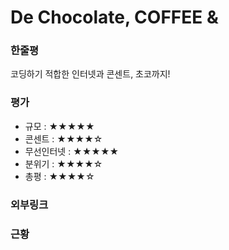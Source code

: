 # De Chocolate, COFFEE &

### 한줄평

코딩하기 적합한 인터넷과 콘센트, 초코까지!

### 평가

- 규모 : ★★★★★
- 콘센트 : ★★★★☆
- 무선인터넷 : ★★★★★
- 분위기 : ★★★★☆
- 총평 : ★★★★☆

### 외부링크


### 근황
